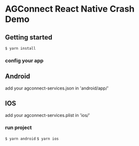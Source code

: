 # AGConnect React Native Crash Demo

## Getting started

`$ yarn install`

### config your app

## Android
add your agconnect-services.json in 'android/app/'

## IOS
add your agconnect-services.plist in 'ios/'

### run project
`$ yarn android`
`$ yarn ios`

